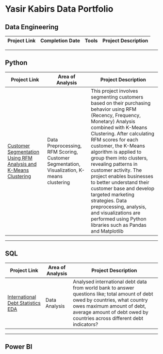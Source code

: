 # Yasir Kabirs Data Portfolio

## Data Engineering 
| Project Link | Completion Date | Tools | Project Description | 
|---|---|---|---|

***

## Python
| Project Link | Area of Analysis | Project Description | 
|---|---|---|
|[Customer Segmentation Using RFM Analysis and K-Means Clustering](https://github.com/ykabir19/ykabir19/blob/main/Customer_Segmentation_Using_RFM_analysis_.ipynb)| Data Preprocessing, RFM Scoring, Customer Segmentation, Visualization, K-means clustering| This project involves segmenting customers based on their purchasing behavior using RFM (Recency, Frequency, Monetary) Analysis combined with K-Means Clustering. After calculating RFM scores for each customer, the K-Means algorithm is applied to group them into clusters, revealing patterns in customer activity. The project enables businesses to better understand their customer base and develop targeted marketing strategies. Data preprocessing, analysis, and visualizations are performed using Python libraries such as Pandas and Matplotlib |
***

## SQL
| Project Link | Area of Analysis | Project Description | 
|---|---|---|
|[International Debt Statistics EDA](https://github.com/ykabir19/ykabir19/blob/main/International%20Debt%20Statistics%20project%20SQL%20.ipynb)| Data Analysis | Analysed international debt data from world bank to answer questions like; total amount of debt owed by countries, what country owes maximum amount of debt, average amount of debt owed by countries across different debt indicators? |

***

## Power BI

